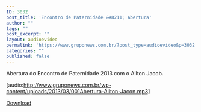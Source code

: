 ```yaml
---
ID: 3032
post_title: 'Encontro de Paternidade &#8211; Abertura'
author: ""
tags: ""
post_excerpt: ""
layout: audioevideo
permalink: 'https://www.gruponews.com.br/?post_type=audioevideo&p=3032'
categories: ""
published: false
---
```

Abertura do Encontro de Paternidade 2013 com o Ailton Jacob.

[audio:http://www.gruponews.com.br/wp-content/uploads/2013/03/001Abertura-Ailton-Jacon.mp3]

<a href="http://www.gruponews.com.br/wp-content/uploads/2013/03/001Abertura-Ailton-Jacon.mp3">Download</a>